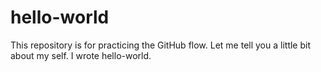 # hello-world
This repository is for practicing the GitHub flow.
Let me tell you a little bit about my self.  I wrote hello-world. 
